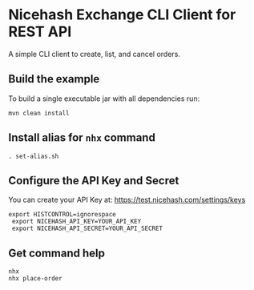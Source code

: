 
Nicehash Exchange CLI Client for REST API
=========================================

A simple CLI client to create, list, and cancel orders.


Build the example
-----------------

To build a single executable jar with all dependencies run:

    mvn clean install


Install alias for `nhx` command
-------------------------------

    . set-alias.sh


Configure the API Key and Secret
--------------------------------

You can create your API Key at: https://test.nicehash.com/settings/keys

```
export HISTCONTROL=ignorespace
 export NICEHASH_API_KEY=YOUR_API_KEY
 export NICEHASH_API_SECRET=YOUR_API_SECRET
```


Get command help
----------------
    nhx
    nhx place-order